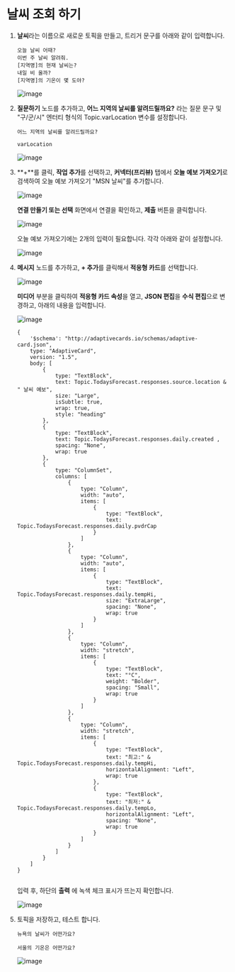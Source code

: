 # 날씨 조회 하기 

1. **날씨**라는 이름으로 새로운 토픽을 만들고, 트리거 문구를 아래와 같이 입력합니다.
    ```
    오늘 날씨 어때?
    이번 주 날씨 알려줘.
    [지역명]의 현재 날씨는?
    내일 비 올까?
    [지역명]의 기온이 몇 도야?
    ```
    ![image](https://github.com/user-attachments/assets/b3f3e305-b946-4af6-ae6e-4bc244f08192)


2. **질문하기** 노드를 추가하고, **어느 지역의 날씨를 알려드릴까요?** 라는 질문 문구 및 "구/군/시" 엔터티 형식의 Topic.varLocation 변수를 설정합니다.
    ```
    어느 지역의 날씨를 알려드릴까요?
    ```
    ```
    varLocation
    ```

    ![image](https://github.com/user-attachments/assets/18cedde5-e593-4bbf-abcd-8b625c29a653)


3. **+**를 클릭, **작업 추가**를 선택하고, **커넥터(프리뷰)** 탭에서 **오늘 예보 가져오기**로 검색하여 오늘 예보 가져오기 "MSN 날씨"를 추가합니다. 

    ![image](https://github.com/user-attachments/assets/62a0fb5a-7352-4593-af5d-f58fc12d8039)

    **연결 만들기 또는 선택** 화면에서 연결을 확인하고, **제출** 버튼을 클릭합니다.

    ![image](https://github.com/user-attachments/assets/0407e8cb-95dc-48dd-8214-e6ded78b96f4)


    오늘 예보 가져오기에는 2개의 입력이 필요합니다. 각각 아래와 같이 설정합니다.

    ![image](https://github.com/user-attachments/assets/1bf09815-c4a2-46ba-baed-17bd29028373)


4. **메시지** 노드를 추가하고, **+ 추가**를 클릭해서 **적응형 카드**를 선택합니다.
   
    ![image](https://github.com/user-attachments/assets/99631d0d-0792-4a3b-8f97-516294a7709d)

    **미디어** 부분을 클릭하여 **적응형 카드 속성**을 열고, **JSON 편집**을 **수식 편집**으로 변경하고, 아래의 내용을 입력합니다.

    ![image](https://github.com/user-attachments/assets/ab8b9246-76dc-4f5d-8857-84f926695c04)

    ```
    {
        '$schema': "http://adaptivecards.io/schemas/adaptive-card.json",
        type: "AdaptiveCard",
        version: "1.5",
        body: [
            {
                type: "TextBlock",
                text: Topic.TodaysForecast.responses.source.location & " 날씨 예보",
                size: "Large",
                isSubtle: true,
                wrap: true,
                style: "heading"
            },
            {
                type: "TextBlock",
                text: Topic.TodaysForecast.responses.daily.created ,
                spacing: "None",
                wrap: true
            },
            {
                type: "ColumnSet",
                columns: [
                    {
                        type: "Column",
                        width: "auto",
                        items: [
                            {
                                type: "TextBlock",
                                text: Topic.TodaysForecast.responses.daily.pvdrCap
                            }
                        ]
                    },
                    {
                        type: "Column",
                        width: "auto",
                        items: [
                            {
                                type: "TextBlock",
                                text: Topic.TodaysForecast.responses.daily.tempHi,
                                size: "ExtraLarge",
                                spacing: "None",
                                wrap: true
                            }
                        ]
                    },
                    {
                        type: "Column",
                        width: "stretch",
                        items: [
                            {
                                type: "TextBlock",
                                text: "°C",
                                weight: "Bolder",
                                spacing: "Small",
                                wrap: true
                            }
                        ]
                    },
                    {
                        type: "Column",
                        width: "stretch",
                        items: [
                            {
                                type: "TextBlock",
                                text: "최고:" & Topic.TodaysForecast.responses.daily.tempHi,
                                horizontalAlignment: "Left",
                                wrap: true
                            },
                            {
                                type: "TextBlock",
                                text: "최저:" & Topic.TodaysForecast.responses.daily.tempLo,
                                horizontalAlignment: "Left",
                                spacing: "None",
                                wrap: true
                            }
                        ]
                    }
                ]
            }
        ]
    }
    

    ```

    입력 후, 하단의 **출력** 에 녹색 체크 표시가 뜨는지 확인합니다.

    ![image](https://github.com/user-attachments/assets/b1404c55-869b-4fdd-ad99-7cb546ffaea4)


    
5. 토픽을 저장하고, 테스트 합니다.

    ```
    뉴욕의 날씨가 어떤가요?
    ```
    ```
    서울의 기온은 어떤가요?
    ```
    
    ![image](https://github.com/user-attachments/assets/13308826-d819-4371-bdd0-ea4622ba6e09)

   

